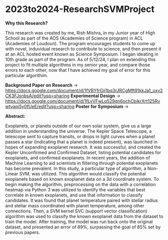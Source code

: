 # 2023to2024-ResearchSVMProject

**Why this Research?**

This research was created by me, Rish Mishra, in my Junior year of High School as part of the AOS (Academies of Science program) in ACL (Academies of Loudoun). The program encourages students to come up with novel, induvidual research to contribute to science, and then present it at an ACL hosted event known as Science Symposium. I began ideating in 10th grade as part of the program. As of 5/12/24, I plan on extending this project to fit multiple algorithms in my senior year, and compare those errors to each other, now that I have achieved my goal of error for this particular algorithim. 

**Background Paper on Research** → 
https://docs.google.com/document/d/1fVBYfrGii1bq3rJRCgMft91kkJa1_uxy2CK3FJsnbsA/edit?usp=sharing
**Experimental Design** → 
https://docs.google.com/document/d/1fLyVFwLq529qn6ochCbikrXrt125Rvwtyapj5y0fUeE/edit?usp=sharing
**Poster for Symposium** → 


**Abstract:**

Exoplanets, or planets outside of our own solar system, give us a large addition in understanding the universe. The Kepler Space Telescope, a telescope sent to capture transits, or drops in light curves when a planet passes a star (indicating that a planet is indeed present), was launched in hopes of expanding exoplanet research. It was successful, and created the Kepler Unconfirmed and Confirmed Dataset, listing potential candidates for exoplanets, and confirmed exoplanets. In recent years, the addition of Machine Learning to aid scientists in filtering through potential exoplanets has become prevalent. In this study, a particular type of algorithm, a Non-Linear SVM, was utilized. This algorithm would classify the potential exoplanets based on known exoplanet data on a 3d coordinate system. To begin making the algorithm, preprocessing on the data with a correlation heatmap via Python 3 was utilized to identify the variables that best correlate in known exoplanets, and use that information to classify candidates. It was found that planet temperature paired with stellar radius and stellar mass coordinated with planet temperature, among other connections. Then, a SVM kernel SVC (support vector classification) algorithm was used to classify the known exoplanet data from the dataset to train the model. After training, the model was run back onto the original dataset, and presented an error of 89%, surpassing the goal of 85% set by previous papers.
